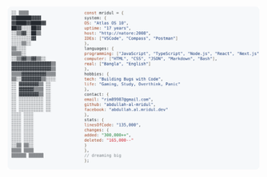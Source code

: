 <a href="https://github.com/abdullah-al-mridul/abdullah-al-mridul">
  <picture>
    <source media="(prefers-color-scheme: dark)" srcset="https://raw.githubusercontent.com/abdullah-al-mridul/abdullah-al-mridul/refs/heads/main/dark_mode.svg">
    <img alt="Abdullah Al Mridul's GitHub Profile README" src="https://raw.githubusercontent.com/abdullah-al-mridul/abdullah-al-mridul/refs/heads/main/light_mode.svg">
  </picture>
</a>
